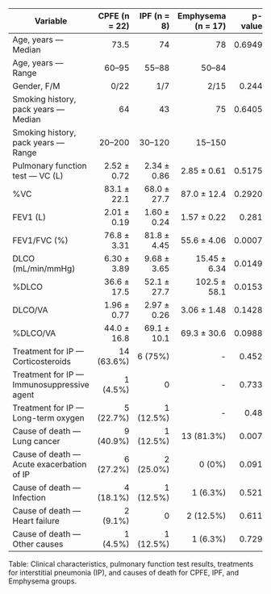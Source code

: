 | Variable | CPFE (n = 22) | IPF (n = 8) | Emphysema (n = 17) | p-value |
|---|---:|---:|---:|---:|
| Age, years — Median | 73.5 | 74 | 78 | 0.6949 |
| Age, years — Range | 60–95 | 55–88 | 50–84 |  |
| Gender, F/M | 0/22 | 1/7 | 2/15 | 0.244 |
| Smoking history, pack years — Median | 64 | 43 | 75 | 0.6405 |
| Smoking history, pack years — Range | 20–200 | 30–120 | 15–150 |  |
| Pulmonary function test — VC (L) | 2.52 ± 0.72 | 2.34 ± 0.86 | 2.85 ± 0.61 | 0.5175 |
| %VC | 83.1 ± 22.1 | 68.0 ± 27.7 | 87.0 ± 12.4 | 0.2920 |
| FEV1 (L) | 2.01 ± 0.19 | 1.60 ± 0.24 | 1.57 ± 0.22 | 0.281 |
| FEV1/FVC (%) | 76.8 ± 3.31 | 81.8 ± 4.45 | 55.6 ± 4.06 | 0.0007 |
| DLCO (mL/min/mmHg) | 6.30 ± 3.89 | 9.68 ± 3.65 | 15.45 ± 6.34 | 0.0149 |
| %DLCO | 36.6 ± 17.5 | 52.1 ± 27.7 | 102.5 ± 58.1 | 0.0153 |
| DLCO/VA | 1.96 ± 0.77 | 2.97 ± 0.26 | 3.06 ± 1.48 | 0.1428 |
| %DLCO/VA | 44.0 ± 16.8 | 69.1 ± 10.1 | 69.3 ± 30.6 | 0.0988 |
| Treatment for IP — Corticosteroids | 14 (63.6%) | 6 (75%) | - | 0.452 |
| Treatment for IP — Immunosuppressive agent | 1 (4.5%) | 0 | - | 0.733 |
| Treatment for IP — Long-term oxygen | 5 (22.7%) | 1 (12.5%) | - | 0.48 |
| Cause of death — Lung cancer | 9 (40.9%) | 1 (12.5%) | 13 (81.3%) | 0.007 |
| Cause of death — Acute exacerbation of IP | 6 (27.2%) | 2 (25.0%) | 0 (0%) | 0.091 |
| Cause of death — Infection | 4 (18.1%) | 1 (12.5%) | 1 (6.3%) | 0.521 |
| Cause of death — Heart failure | 2 (9.1%) | 0 | 2 (12.5%) | 0.611 |
| Cause of death — Other causes | 1 (4.5%) | 1 (12.5%) | 1 (6.3%) | 0.729 |

Table: Clinical characteristics, pulmonary function test results, treatments for interstitial pneumonia (IP), and causes of death for CPFE, IPF, and Emphysema groups.
